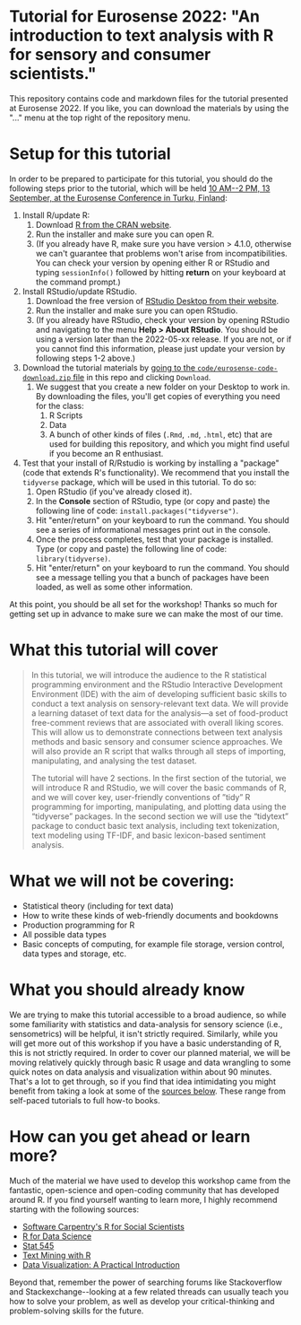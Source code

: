 # Tutorial for Eurosense 2022: "An introduction to text analysis with R for sensory and consumer scientists."

This repository contains code and markdown files for the tutorial presented at Eurosense 2022.  If you like, you can download the materials by using the "..." menu at the top right of the repository menu.

# Setup for this tutorial

In order to be prepared to participate for this tutorial, you should do the following steps prior to the tutorial, which will be held [10 AM--2 PM, 13 September, at the Eurosense Conference in Turku, Finland](https://www.eurosense.elsevier.com/Sensometrics.asp):

1.  Install R/update R:
    1.  Download [R from the CRAN website](https://cran.r-project.org/).
    1.  Run the installer and make sure you can open R.
    2.  (If you already have R, make sure you have version > 4.1.0, otherwise we can't guarantee that problems won't arise from incompatibilities.  You can check your version by opening either R or RStudio and typing `sessionInfo()` followed by hitting **return** on your keyboard at the command prompt.)
2. Install RStudio/update RStudio.
    1.  Download the free version of [RStudio Desktop from their website](https://www.rstudio.com/products/rstudio/download/#download).
    2.  Run the installer and make sure you can open RStudio.
    3.  (If you already have RStudio, check your version by opening RStudio and navigating to the menu **Help > About RStudio**.  You should be using a version later than the 2022-05-xx release.  If you are not, or if you cannot find this information, please just update your version by following steps 1-2 above.)
3.  Download the tutorial materials by [going to the `code/eurosense-code-download.zip` file](https://github.com/jlahne/eurosense-tutorial-2022/blob/main/code/eurosense-code-download.zip) in this repo and clicking `Download`.
    1.  We suggest that you create a new folder on your Desktop to work in.  By downloading the files, you'll get copies of everything you need for the class:
        1.  R Scripts
        2.  Data
        3.  A bunch of other kinds of files (`.Rmd`, `.md`, `.html`, etc) that are used for building this repository, and which you might find useful if you become an R enthusiast.
4.  Test that your install of R/Rstudio is working by installing a "package" (code that extends R's functionality).  We recommend that you install the `tidyverse` package, which will be used in this tutorial.  To do so:
    1.  Open RStudio (if you've already closed it).
    2.  In the **Console** section of RStudio, type (or copy and paste) the following line of code: `install.packages("tidyverse")`.
    3.  Hit "enter/return" on your keyboard to run the command.  You should see a series of informational messages print out in the console.
    4.  Once the process completes, test that your package is installed.  Type (or copy and paste) the following line of code: `library(tidyverse)`.
    5.  Hit "enter/return" on your keyboard to run the command.  You should see a message telling you that a bunch of packages have been loaded, as well as some other information.
    
At this point, you should be all set for the workshop!  Thanks so much for getting set up in advance to make sure we can make the most of our time.

# What this tutorial will cover

> In this tutorial, we will introduce the audience to the R statistical programming environment and the RStudio Interactive Development Environment (IDE) with the aim of developing sufficient basic skills to conduct a text analysis on sensory-relevant text data. We will provide a learning dataset of text data for the analysis—a set of food-product free-comment reviews that are associated with overall liking scores. This will allow us to demonstrate connections between text analysis methods and basic sensory and consumer science approaches. We will also provide an R script that walks through all steps of importing, manipulating, and analysing the test dataset.
>
> The tutorial will have 2 sections. In the first section of the tutorial, we will introduce R and RStudio, we will cover the basic commands of R, and we will cover key, user-friendly conventions of ”tidy” R programming for importing, manipulating, and plotting data using the “tidyverse” packages. In the second section we will use the “tidytext” package to conduct basic text analysis, including text tokenization, text modeling using TF-IDF, and basic lexicon-based sentiment analysis.

# What we will **not** be covering:

* Statistical theory (including for text data)
* How to write these kinds of web-friendly documents and bookdowns
* Production programming for R
* All possible data types
* Basic concepts of computing, for example file storage, version control, data types and storage, etc.

# What you should already know

We are trying to make this tutorial accessible to a broad audience, so while some familiarity with statistics and data-analysis for sensory science (i.e., sensometrics) will be helpful, it isn't strictly required.  Similarly, while you will get more out of this workshop if you have a basic understanding of R, this is not strictly required.  In order to cover our planned material, we will be moving relatively quickly through basic R usage and data wrangling to some quick notes on data analysis and visualization within about 90 minutes.  That's a lot to get through, so if you find that idea intimidating you might benefit from taking a look at some of the [sources below](#how-can-you-get-ahead-or-learn-more).  These range from self-paced tutorials to full how-to books.

# How can you get ahead or learn more?

Much of the material we have used to develop this workshop came from the fantastic, open-science and open-coding community that has developed around R.  If you find yourself wanting to learn more, I highly recommend starting with the following sources:

*  [Software Carpentry's R for Social Scientists](https://datacarpentry.org/r-socialsci/)
*  [R for Data Science](https://r4ds.had.co.nz/)
*  [Stat 545](https://stat545.com/)
*  [Text Mining with R](https://www.tidytextmining.com/)
*  [Data Visualization: A Practical Introduction](https://socviz.co/)

Beyond that, remember the power of searching forums like Stackoverflow and Stackexchange--looking at a few related threads can usually teach you how to solve your problem, as well as develop your critical-thinking and problem-solving skills for the future.
